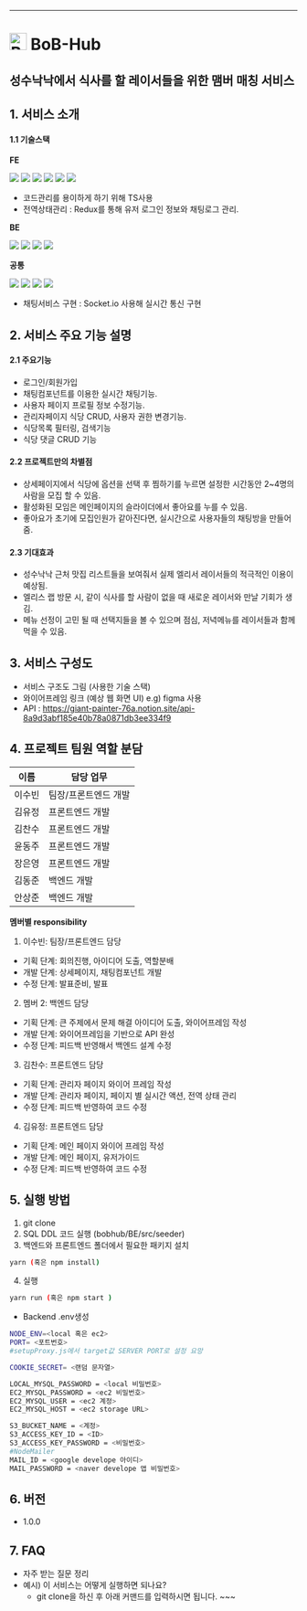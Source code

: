 <hr />

#  <img src="/uploads/887fa19993e6f96cf7cdfe5ab4ffb700/BoBHuB_logo.png" alt="BoBhub_logo" widht="30" height="30"> BoB-Hub

## 성수낙낙에서 식사를 할 레이서들을 위한 맴버 매칭 서비스

## 1. 서비스 소개
#### 1.1 기술스택
**FE**

<img src="https://img.shields.io/badge/react-61DAFB?style=for-the-badge&logo=react&logoColor=black"> <img src="https://img.shields.io/badge/TypeScript-3178C6?style=for-the-badge&logo=TypeScript&logoColor=white"> <img src="https://img.shields.io/badge/Redux-764ABC?style=for-the-badge&logo=Redux&logoColor=white"> <img src="https://img.shields.io/badge/MUI-007FFF?style=for-the-badge&logo=styled-components&logoColor=white">
 <img src="https://img.shields.io/badge/styled components-DB7093?style=for-the-badge&logo=styled-components&logoColor=white"> <img src="https://img.shields.io/badge/React Router-CA4245?style=for-the-badge&logo=react-router&logoColor=white"> 
- 코드관리를 용이하게 하기 위해 TS사용
- 전역상태관리 : Redux를 통해 유저 로그인 정보와 채팅로그 관리.

**BE**

<img src="https://img.shields.io/badge/node.js-339933?style=for-the-badge&logo=Node.js&logoColor=white"> <img src="https://img.shields.io/badge/javascript-F7DF1E?style=for-the-badge&logo=javascript&logoColor=black"> <img src="https://img.shields.io/badge/express-000000?style=for-the-badge&logo=express&logoColor=white"> <img src="https://img.shields.io/badge/mysql-4479A1?style=for-the-badge&logo=mysql&logoColor=white">

**공통**

<img src="https://img.shields.io/badge/socket.io-010101?style=for-the-badge&logo=socket.io&logoColor=white"> <img src="https://img.shields.io/badge/amazonaws-232F3E?style=for-the-badge&logo=amazonaws&logoColor=white"> <img src="https://img.shields.io/badge/gitlab-FC6D26?style=for-the-badge&logo=github&logoColor=white"> <img src="https://img.shields.io/badge/git-F05032?style=for-the-badge&logo=git&logoColor=white">
- 채팅서비스 구현 : Socket.io 사용해 실시간 통신 구현

## 2. 서비스 주요 기능 설명

#### 2.1 주요기능

  - 로그인/회원가입
  - 채팅컴포넌트를 이용한 실시간 채팅기능.
  - 사용자 페이지 프로필 정보 수정기능.
  - 관리자페이지 식당 CRUD, 사용자 권한 변경기능.
  - 식당목록 필터링, 검색기능
  - 식당 댓글 CRUD 기능

#### 2.2 프로젝트만의 차별점

  - 상세페이지에서 식당에 옵션을 선택 후 찜하기를 누르면 설정한 시간동안 2~4명의 사람을 모집 할 수 있음.
  - 활성화된 모임은 메인페이지의 슬라이더에서 좋아요를 누를 수 있음.
  - 좋아요가 초기에 모집인원가 같아진다면, 실시간으로 사용자들의 채팅방을 만들어줌. 

#### 2.3 기대효과
  
  - 성수낙낙 근처 맛집 리스트들을 보여줘서 실제 엘리서 레이서들의 적극적인 이용이 예상됨.
  - 엘리스 랩 방문 시, 같이 식사를 할 사람이 없을 때 새로운 레이서와 만날 기회가 생김.  
  - 메뉴 선정이 고민 될 때 선택지들을 볼 수 있으며 점심, 저녁메뉴를 레이서들과 함께 먹을 수 있음.


## 3. 서비스 구성도
  - 서비스 구조도 그림 (사용한 기술 스택)
  - 와이어프레임 링크 (예상 웹 화면 UI) e.g) figma 사용
  - API : https://giant-painter-76a.notion.site/api-8a9d3abf185e40b78a0871db3ee334f9

## 4. 프로젝트 팀원 역할 분담
| 이름 | 담당 업무 |
| ------ | ------ |
| 이수빈 | 팀장/프론트엔드 개발 |
| 김유정 | 프론트엔드 개발 |
| 김찬수 | 프론트엔드 개발 |
| 윤동주 | 프론트엔드 개발 |
| 장은영 | 프론트엔드 개발 |
| 김동준 | 백엔드 개발 |
| 안상준 | 백엔드 개발 |

**멤버별 responsibility**

1. 이수빈: 팀장/프론트엔드 담당

- 기획 단계: 회의진행, 아이디어 도출, 역할분배 
- 개발 단계: 상세페이지, 채팅컴포넌트 개발
- 수정 단계: 발표준비, 발표

2. 멤버 2: 백엔드 담당

- 기획 단계: 큰 주제에서 문제 해결 아이디어 도출, 와이어프레임 작성
- 개발 단계: 와이어프레임을 기반으로 API 완성
- 수정 단계: 피드백 반영해서 백엔드 설계 수정

3. 김찬수: 프론트엔드 담당

- 기획 단계: 관리자 페이지 와이어 프레임 작성
- 개발 단계: 관리자 페이지, 페이지 별 실시간 액션, 전역 상태 관리
- 수정 단계: 피드백 반영하여 코드 수정

4. 김유정: 프론트엔드 담당

- 기획 단계: 메인 페이지 와이어 프레임 작성
- 개발 단계: 메인 페이지, 유저가이드
- 수정 단계: 피드백 반영하여 코드 수정

## 5. 실행 방법
  1. git clone <repo address>
  2. SQL DDL 코드 실행 (bobhub/BE/src/seeder)
  3. 백엔드와 프론트엔드 폴더에서 필요한 패키지 설치
  ```bash
  yarn (혹은 npm install)
  ```
  4. 실행
  ```bash
  yarn run (혹은 npm start )
  ```
  - Backend .env생성
  ```bash
  NODE_ENV=<local 혹은 ec2>
  PORT= <포트번호> 
  #setupProxy.js에서 target값 SERVER PORT로 설정 요망

  COOKIE_SECRET= <랜덤 문자열>

  LOCAL_MYSQL_PASSWORD = <local 비밀번호>
  EC2_MYSQL_PASSWORD = <ec2 비밀번호>
  EC2_MYSQL_USER = <ec2 계정>
  EC2_MYSQL_HOST = <ec2 storage URL>

  S3_BUCKET_NAME = <계정>
  S3_ACCESS_KEY_ID = <ID>
  S3_ACCESS_KEY_PASSWORD = <비밀번호>
  #NodeMailer
  MAIL_ID = <google develope 아이디>
  MAIL_PASSWORD = <naver develope 앱 비밀번호>
  ```

## 6. 버전
  - 1.0.0

## 7. FAQ
  - 자주 받는 질문 정리
  - 예시) 이 서비스는 어떻게 실행하면 되나요?
    - git clone을 하신 후 아래 커맨드를 입력하시면 됩니다. ~~~
